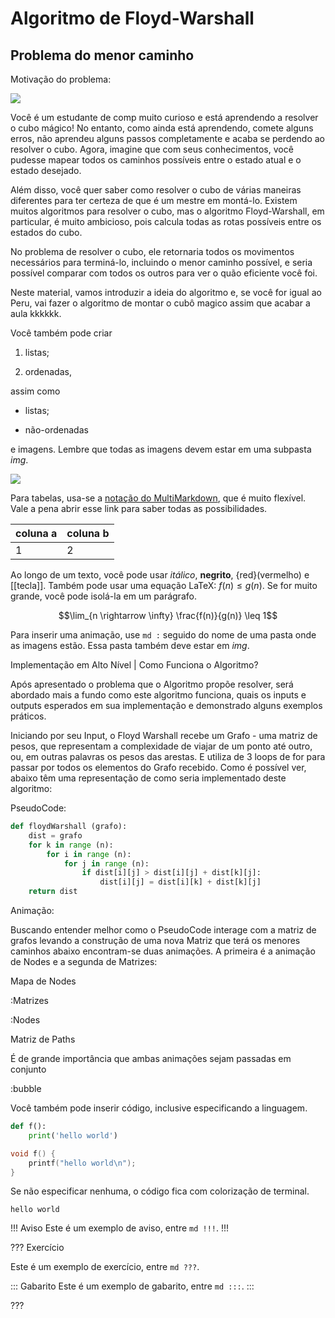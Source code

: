 Algoritmo de Floyd-Warshall
======

Problema do menor caminho
---------

Motivação do problema:

![](cubo.jpeg|7)

Você é um estudante de comp muito curioso e está aprendendo a resolver o cubo mágico! No entanto, como ainda está aprendendo, comete alguns erros, não aprendeu alguns passos completamente e acaba se perdendo ao resolver o cubo. Agora, imagine que com seus conhecimentos, você pudesse mapear todos os caminhos possíveis entre o estado atual e o estado desejado.

Além disso, você quer saber como resolver o cubo de várias maneiras diferentes para ter certeza de que é um mestre em montá-lo. Existem muitos algoritmos para resolver o cubo, mas o algoritmo Floyd-Warshall, em particular, é muito ambicioso, pois calcula todas as rotas possíveis entre os estados do cubo.

No problema de resolver o cubo, ele retornaria todos os movimentos necessários para terminá-lo, incluindo o menor caminho possível, e seria possível comparar com todos os outros para ver o quão eficiente você foi.

Neste material, vamos introduzir a ideia do algoritmo e, se você for igual ao Peru, vai fazer o algoritmo de montar o cubô magico assim que acabar a aula kkkkkk.

Você também pode criar

1. listas;

2. ordenadas,

assim como

* listas;

* não-ordenadas

e imagens. Lembre que todas as imagens devem estar em uma subpasta *img*.

![](logo.png)

Para tabelas, usa-se a [notação do
MultiMarkdown](https://fletcher.github.io/MultiMarkdown-6/syntax/tables.html),
que é muito flexível. Vale a pena abrir esse link para saber todas as
possibilidades.

| coluna a | coluna b |
|----------|----------|
| 1        | 2        |

Ao longo de um texto, você pode usar *itálico*, **negrito**, {red}(vermelho) e
[[tecla]]. Também pode usar uma equação LaTeX: $f(n) \leq g(n)$. Se for muito
grande, você pode isolá-la em um parágrafo.

$$\lim_{n \rightarrow \infty} \frac{f(n)}{g(n)} \leq 1$$

Para inserir uma animação, use `md :` seguido do nome de uma pasta onde as
imagens estão. Essa pasta também deve estar em *img*.

Implementação em Alto Nível | Como Funciona o Algoritmo?

Após apresentado o problema que o Algoritmo propõe resolver, será abordado mais a fundo como este algoritmo funciona, quais os inputs e outputs esperados em sua implementação e demonstrado alguns exemplos práticos.

Iniciando por seu Input, o Floyd Warshall recebe um Grafo - uma matriz de pesos, que representam a complexidade de viajar de um ponto até outro, ou, em outras palavras os pesos das arestas. E utiliza de 3 loops de for para passar por todos os elementos do Grafo recebido. Como é possível ver, abaixo têm uma representação de como seria implementado deste algoritmo:

PseudoCode:

```python
def floydWarshall (grafo):
    dist = grafo
    for k in range (n):
        for i in range (n):
            for j in range (n):
                if dist[i][j] > dist[i][j] + dist[k][j]:
                    dist[i][j] = dist[i][k] + dist[k][j]
    return dist
```

Animação:

Buscando entender melhor como o PseudoCode interage com a matriz de grafos levando a construção de uma nova Matriz que terá os menores caminhos abaixo encontram-se duas animações. A primeira é a animação de Nodes e a segunda de Matrizes:

Mapa de Nodes

:Matrizes

:Nodes

Matriz de Paths

É de grande importância que ambas animações sejam passadas em conjunto

:bubble

Você também pode inserir código, inclusive especificando a linguagem.

``` py
def f():
    print('hello world')
```

``` c
void f() {
    printf("hello world\n");
}
```

Se não especificar nenhuma, o código fica com colorização de terminal.

```
hello world
```


!!! Aviso
Este é um exemplo de aviso, entre `md !!!`.
!!!


??? Exercício

Este é um exemplo de exercício, entre `md ???`.

::: Gabarito
Este é um exemplo de gabarito, entre `md :::`.
:::

???
